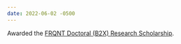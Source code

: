```yaml
---
date: 2022-06-02 -0500
---
```

Awarded the [FRQNT Doctoral (B2X) Research Scholarship](https://frq.gouv.qc.ca/en/2022-2023-competition-results/).